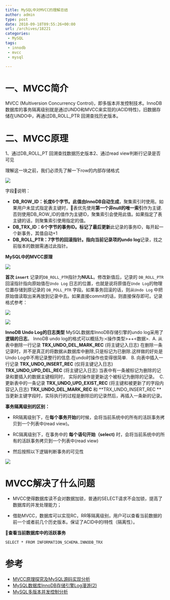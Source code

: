 ```yaml
---
title: MySQL中对MVCC的理解总结
author: admin
type: post
date: 2018-09-18T09:55:26+00:00
url: /archives/18221
categories:
 - MySQL
tags:
 - innodb
 - mvcc
 - mysql

---
```

# 一、MVCC简介

MVCC (Multiversion Concurrency Control)，即多版本并发控制技术。InnoDB数据库的事务隔离级别就是通过UNDO和MVCC来实现的(ACID特性)，旧数据存储在UNDO中，再通过DB\_ROLL\_PTR 回溯查找历史版本。

# 二、MVCC原理

1、通过DB_ROLL_PT 回溯查找数据历史版本2、通过read view判断行记录是否可见

理解这一块之前，我们必须先了解一下row的内部存储格式

[![](https://blog.haohtml.com/wp-content/uploads/2018/09/mysql_trans_1.jpg)][1]

字段说明：

 * **DB\_ROW\_ID：**长度6个字节。此值由**InnoDB自动生成**，聚集索引时使用。如果用户未显式指定表主键时，表优先使用**第一个非null的唯一索引**作为主键.否则使用DB\_ROW\_ID的值作为主键ID，聚集索引会使用此值。如果指定了表主键的话，则聚集索引使用指定的值。
 * **DB\_TRX\_ID：**6个字节的事务ID。标记了最后**更新**此记录的事务ID，每开起一个新事务，其值自动+1
 * **DB\_ROLL\_PTR：**7字节的回滚指针。指向当前记录项的**undo log**记录，找之前版本的数据需通过此指针。

**MySQL中的MVCC原理**

[![](https://blog.haohtml.com/wp-content/uploads/2018/09/mysql_mvcc_3.24.44.png)][2]

**首次 `insert`** 记录的`DB_ROLL_PTR`指针为**NULL**。修改新值后，记录的 `DB_ROLL_PTR` 回滚指针指向原始值在`Undo Log` 日志的位置，也就是说将原值在`Unde Log`的物理位置存储到原记录的 `DB_POLL_PTR` 字段。如果事务回滚的话，则从`Undo Log` 中把原始值读取出来再放到记录中去。如果直接commit的话，则直接保存即可。记录格式参考：

[![](https://blog.haohtml.com/wp-content/uploads/2018/09/mysql_trans_2.jpg)][3]

[![](https://blog.haohtml.com/wp-content/uploads/2018/09/mysql_redo_log.png)][4]

**InnoDB Undo Log的日志类型**
MySQL数据库InnoDB存储引擎的undo log采用了**逻辑的日志**。
InnoDB undo log的格式可以概括为:<操作类型>++<数据>.  A. 从表中删除一行记录
**TRX\_UNDO\_DEL\_MARK\_REC** (将主键记入日志)
在删除一条记录时，并不是真正的将数据从数据库中删除,只是标记为已删除.这样做的好处是Undo Log中不用记录整行的信息.在undo时操作也变得很简单.
  B. 向表中插入一行记录
**TRX\_UNDO\_INSERT_REC** (仅将主键记入日志)
**TRX\_UNDO\_UPD\_DEL\_REC** (将主键记入日志) 当表中有一条被标记为删除的记录和要插入的数据主键相同时， 实际的操作是更新这个被标记为删除的记录。  C. 更新表中的一条记录
**TRX\_UNDO\_UPD\_EXIST\_REC** (将主键和被更新了的字段内容记入日志)
**TRX\_UNDO\_DEL\_MARK\_REC** 和 **TRX\_UNDO\_INSERT_REC ** 当更新主键字段时，实际执行的过程是删除旧的记录然后，再插入一条新的记录。

**事务隔离级别的区别：**

- RR隔离级别下，在**每个事务开始**的时候，会将当前系统中的所有的活跃事务拷贝到一个列表中(read view)。

- RC隔离级别下，在事务中的 **每个语句开始（select)** 时，会将当前系统中的所有的活跃事务拷贝到一个列表中(read view)

- 然后按照以下逻辑判断事务的可见性


[![](https://blog.haohtml.com/wp-content/uploads/2018/09/mysql_readview.jpg)][5]

# MVCC解决了什么问题

- MVCC使得数据库读不会对数据加锁，普通的SELECT请求不会加锁，提高了数据库的并发处理能力；

- 借助MVCC，数据库可以实现RC，RR等隔离级别，用户可以查看当前数据的前一个或者前几个历史版本。保证了ACID中的I特性（隔离性）。


**查看当前数据库中的活跃事务**

```
SELECT * FROM INFORMATION_SCHEMA.INNODB_TRX
```

# 参考

 * [MVCC原理探究及MySQL源码实现分析](https://mp.weixin.qq.com/s/tNA_-_MoYt1fJT0icyKbMg)
 * [MySQL数据库InnoDB存储引擎Log漫游(2)](https://mp.weixin.qq.com/s?timestamp=1537701178&src=3&ver=1&signature=WZFE75k0*co7M7wtc2aAbSqkeWqyo5KyqfCkU9KAG6b8KJrGt-vZZaXeLdlkTLKbb1wF1psN5sSlv-qCs0BYlYU9x-AMiLdK2KB5nm7tm1MFCuLFIz94Pjr8VmxQbkoQb6s3*hk-A-XyRG37cEnDnBngxPiZqu2PNeY0uqGtBUQ=)
 * [MySQL多版本并发控制分析](https://www.2cto.com/database/201503/381708.html)

 [1]: https://blog.haohtml.com/wp-content/uploads/2018/09/mysql_trans_1.jpg
 [2]: https://blog.haohtml.com/wp-content/uploads/2018/09/mysql_mvcc_3.24.44.png
 [3]: https://blog.haohtml.com/wp-content/uploads/2018/09/mysql_trans_2.jpg
 [4]: https://blog.haohtml.com/wp-content/uploads/2018/09/mysql_redo_log.png
 [5]: https://blog.haohtml.com/wp-content/uploads/2018/09/mysql_readview.jpg